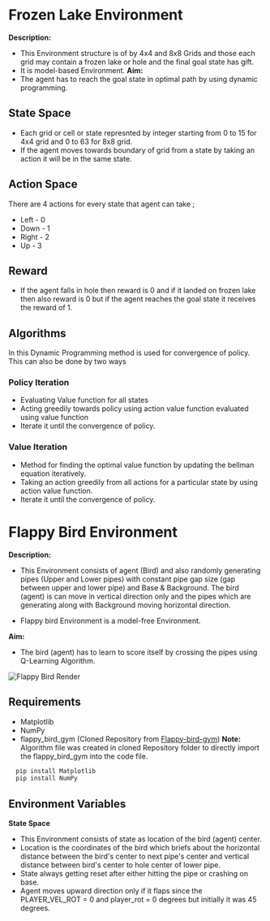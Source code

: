 
# Frozen Lake Environment

**Description:**

* This Environment structure is of by 4x4 and 8x8 Grids and those each grid may contain a frozen lake or hole and the final goal state has gift.
* It is model-based Environment.
**Aim:**
* The agent has to reach the goal state in optimal path by using dynamic programming.

## State Space
* Each grid or cell or state represnted by integer starting from 0 to 15 for 4x4 grid and 0 to 63 for 8x8 grid.
* If the agent moves towards boundary of grid from a state by taking an action it will be in the same state.
## Action Space

There are 4 actions for every state that agent can take ;
  - Left -  0
  - Down -  1
  - Right - 2
  - Up -    3

## Reward
* If the agent falls in hole then reward is 0 and if it landed on frozen lake then also reward is 0 but if the agent reaches the goal state it receives the reward of 1.

## Algorithms
In this Dynamic Programming method is used for convergence of policy.
This can also be done by two ways
### Policy Iteration
  - Evaluating Value function for all states
  - Acting greedily towards policy using action value function evaluated using value function
  - Iterate it until the convergence of policy.
### Value Iteration
  - Method for finding the optimal value function by updating the bellman equation iteratively.
  - Taking an action greedily from all actions for a particular state by using action value function.
  - Iterate it until the convergence of policy.
# Flappy Bird Environment

**Description:**

* This Environment consists of agent (Bird) and also randomly generating pipes (Upper and Lower pipes) with constant pipe gap size (gap between upper and lower pipe) and Base & Background. The bird (agent) is can move in vertical direction only and the pipes which are generating along with Background moving horizontal direction.

* Flappy bird Environment is a model-free Environment.

**Aim:**
* The bird (agent) has to learn to score itself by crossing the pipes using Q-Learning Algorithm.

![Flappy Bird Render](https://i.imgur.com/epEFm8u.gif)


## Requirements
* Matplotlib
* NumPy
* flappy_bird_gym (Cloned Repository from [Flappy-bird-gym](https://github.com/Talendar/flappy-bird-gym))
**Note:** Algorithm file was created in cloned Repository folder to directly import the flappy_bird_gym into the code file.

```bash
  pip install Matplotlib
  pip install NumPy
```
    
## Environment Variables

**State Space**

* This Environment consists of state as location of the bird (agent) center.
* Location is the coordinates of the bird which briefs about the horizontal distance between the bird's center to next pipe's center and vertical distance between bird's center to hole center of lower pipe.
* State always getting reset after either hitting the pipe or crashing on base.
* Agent moves upward direction only if it flaps since the PLAYER_VEL_ROT = 0 and player_rot = 0 degrees but initially it was 45 degrees.


